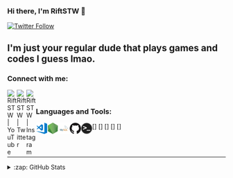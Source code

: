 ### Hi there, I'm RiftSTW 👋

[![Twitter Follow](https://img.shields.io/twitter/follow/RiftSTW1?color=1DA1F2&logo=twitter&style=for-the-badge)](https://twitter.com/intent/follow?original_referer=https%3A%2F%2Fgithub.com%2FRiftSTW&screen_name=RiftSTW1)

## I'm just your regular dude that plays games and codes I guess lmao.

### Connect with me:

[<img align="left" alt="RiftSTW | YouTube" width="22px" src="https://cdn.jsdelivr.net/npm/simple-icons@v3/icons/youtube.svg" />][youtube]
[<img align="left" alt="RiftSTW | Twitter" width="22px" src="https://cdn.jsdelivr.net/npm/simple-icons@v3/icons/twitter.svg" />][twitter]
[<img align="left" alt="RiftSTW | Instagram" width="22px" src="https://cdn.jsdelivr.net/npm/simple-icons@v3/icons/instagram.svg" />][instagram]

<br />

### Languages and Tools:

[<img align="left" alt="Visual Studio Code" width="26px" src="https://raw.githubusercontent.com/github/explore/80688e429a7d4ef2fca1e82350fe8e3517d3494d/topics/visual-studio-code/visual-studio-code.png" />]
[<img align="left" alt="Node.js" width="26px" src="https://raw.githubusercontent.com/github/explore/80688e429a7d4ef2fca1e82350fe8e3517d3494d/topics/nodejs/nodejs.png" />]
[<img align="left" alt="MySQL" width="26px" src="https://raw.githubusercontent.com/github/explore/80688e429a7d4ef2fca1e82350fe8e3517d3494d/topics/mysql/mysql.png" />]
[<img align="left" alt="GitHub" width="26px" src="https://raw.githubusercontent.com/github/explore/78df643247d429f6cc873026c0622819ad797942/topics/github/github.png" />]
[<img align="left" alt="Terminal" width="26px" src="https://raw.githubusercontent.com/github/explore/80688e429a7d4ef2fca1e82350fe8e3517d3494d/topics/terminal/terminal.png" />]

<br />
<br />

---

<details>
  <summary>:zap: GitHub Stats</summary>

  <img align="left" alt="RiftSTW's GitHub Stats" src="https://github-readme-stats.vercel.app/api?username=RiftSTW&show_icons=true&hide_border=true" />

</details>

[twitter]: https://twitter.com/RiftSTW1
[youtube]: https://youtube.com/RiftSTW
[instagram]: https://instagram.com/RiftSTW
